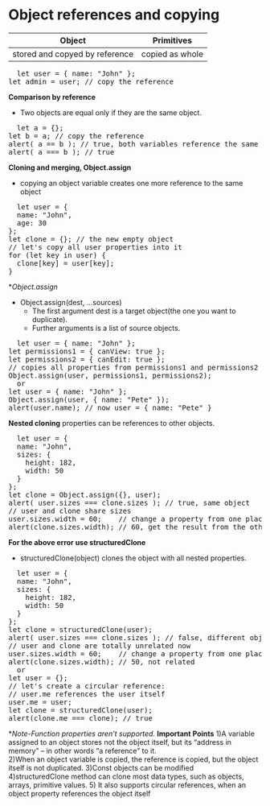 # Object references and copying

| Object | Primitives |
| ------------- | ------------- |
| stored and copyed by reference  | copied as whole  |
<pre>
  let user = { name: "John" };
let admin = user; // copy the reference
</pre>
**Comparison by reference**<br/>
+ Two objects are equal only if they are the same object.<br/>
<pre>
  let a = {};
let b = a; // copy the reference
alert( a == b ); // true, both variables reference the same object
alert( a === b ); // true
</pre>
**Cloning and merging, Object.assign**<br/>
+ copying an object variable creates one more reference to the same object<br/>
<pre>
  let user = {
  name: "John",
  age: 30
};
let clone = {}; // the new empty object
// let's copy all user properties into it
for (let key in user) {
  clone[key] = user[key];
}
</pre>
**Object.assign*<br/>
+ Object.assign(dest, ...sources)<br/>
    + The first argument dest is a target object(the one you want to duplicate).<br/>
    + Further arguments is a list of source objects.<br/>
<pre>
  let user = { name: "John" };
let permissions1 = { canView: true };
let permissions2 = { canEdit: true };
// copies all properties from permissions1 and permissions2 into user
Object.assign(user, permissions1, permissions2);
  or
let user = { name: "John" };
Object.assign(user, { name: "Pete" });
alert(user.name); // now user = { name: "Pete" }
</pre>
**Nested cloning**
properties can be references to other objects.
<pre>
  let user = {
  name: "John",
  sizes: {
    height: 182,
    width: 50
  }
};
let clone = Object.assign({}, user);
alert( user.sizes === clone.sizes ); // true, same object
// user and clone share sizes
user.sizes.width = 60;    // change a property from one place
alert(clone.sizes.width); // 60, get the result from the other one
</pre>
**For the above error use structuredClone**
+ structuredClone(object) clones the object with all nested properties.
<pre>
  let user = {
  name: "John",
  sizes: {
    height: 182,
    width: 50
  }
};
let clone = structuredClone(user);
alert( user.sizes === clone.sizes ); // false, different objects
// user and clone are totally unrelated now
user.sizes.width = 60;    // change a property from one place
alert(clone.sizes.width); // 50, not related
  or
let user = {};
// let's create a circular reference:
// user.me references the user itself
user.me = user;
let clone = structuredClone(user);
alert(clone.me === clone); // true
</pre>
**Note-Function properties aren’t supported.*
**Important Points**
1)A variable assigned to an object stores not the object itself, but its “address in memory” – in other words “a reference” to it.<br/>
2)When an object variable is copied, the reference is copied, but the object itself is not duplicated.
3)Const objects can be modified<br/>
4)structuredClone method can clone most data types, such as objects, arrays, primitive values.
5) It also supports circular references, when an object property references the object itself
